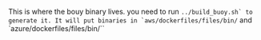 This is where the bouy binary lives. you need to run ``../build_buoy.sh` to generate it.
It will put binaries in `aws/dockerfiles/files/bin/`` and `azure/dockerfiles/files/bin/``
